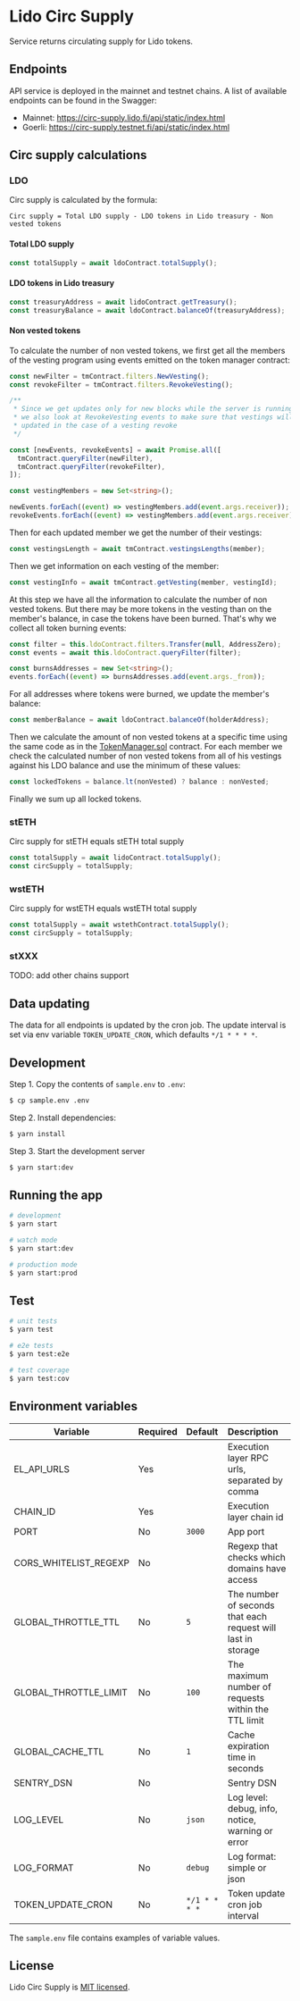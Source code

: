 # Lido Circ Supply

Service returns circulating supply for Lido tokens.

## Endpoints

API service is deployed in the mainnet and testnet chains. A list of available endpoints can be found in the Swagger:

- Mainnet: https://circ-supply.lido.fi/api/static/index.html
- Goerli: https://circ-supply.testnet.fi/api/static/index.html

## Circ supply calculations

### LDO

Circ supply is calculated by the formula:

```
Circ supply = Total LDO supply - LDO tokens in Lido treasury - Non vested tokens
```

#### Total LDO supply

```ts
const totalSupply = await ldoContract.totalSupply();
```

#### LDO tokens in Lido treasury

```ts
const treasuryAddress = await lidoContract.getTreasury();
const treasuryBalance = await ldoContract.balanceOf(treasuryAddress);
```

#### Non vested tokens

To calculate the number of non vested tokens, we first get all the members of the vesting program using events emitted on the token manager contract:

```ts
const newFilter = tmContract.filters.NewVesting();
const revokeFilter = tmContract.filters.RevokeVesting();

/**
 * Since we get updates only for new blocks while the server is running,
 * we also look at RevokeVesting events to make sure that vestings will be
 * updated in the case of a vesting revoke
 */

const [newEvents, revokeEvents] = await Promise.all([
  tmContract.queryFilter(newFilter),
  tmContract.queryFilter(revokeFilter),
]);

const vestingMembers = new Set<string>();

newEvents.forEach((event) => vestingMembers.add(event.args.receiver));
revokeEvents.forEach((event) => vestingMembers.add(event.args.receiver));
```

Then for each updated member we get the number of their vestings:

```ts
const vestingsLength = await tmContract.vestingsLengths(member);
```

Then we get information on each vesting of the member:

```ts
const vestingInfo = await tmContract.getVesting(member, vestingId);
```

At this step we have all the information to calculate the number of non vested tokens. But there may be more tokens in the vesting than on the member's balance, in case the tokens have been burned. That's why we collect all token burning events:

```ts
const filter = this.ldoContract.filters.Transfer(null, AddressZero);
const events = await this.ldoContract.queryFilter(filter);

const burnsAddresses = new Set<string>();
events.forEach((event) => burnsAddresses.add(event.args._from));
```

For all addresses where tokens were burned, we update the member's balance:

```ts
const memberBalance = await ldoContract.balanceOf(holderAddress);
```

Then we calculate the amount of non vested tokens at a specific time using the same code as in the [TokenManager.sol](https://github.com/aragon/aragon-apps/blob/6f581bf8ec43697c481f3692127f2ed0a2fba9de/apps/token-manager/contracts/TokenManager.sol#L358) contract. For each member we check the calculated number of non vested tokens from all of his vestings against his LDO balance and use the minimum of these values:

```ts
const lockedTokens = balance.lt(nonVested) ? balance : nonVested;
```

Finally we sum up all locked tokens.

### stETH

Circ supply for stETH equals stETH total supply

```ts
const totalSupply = await lidoContract.totalSupply();
const circSupply = totalSupply;
```

### wstETH

Circ supply for wstETH equals wstETH total supply

```ts
const totalSupply = await wstethContract.totalSupply();
const circSupply = totalSupply;
```

### stXXX

TODO: add other chains support

## Data updating

The data for all endpoints is updated by the cron job. The update interval is set via env variable `TOKEN_UPDATE_CRON`, which defaults `*/1 * * * *`.

## Development

Step 1. Copy the contents of `sample.env` to `.env`:

```bash
$ cp sample.env .env
```

Step 2. Install dependencies:

```bash
$ yarn install
```

Step 3. Start the development server

```bash
$ yarn start:dev
```

## Running the app

```bash
# development
$ yarn start

# watch mode
$ yarn start:dev

# production mode
$ yarn start:prod
```

## Test

```bash
# unit tests
$ yarn test

# e2e tests
$ yarn test:e2e

# test coverage
$ yarn test:cov
```

## Environment variables

| Variable              | Required | Default       | Description                                                  |
| --------------------- | -------- | :------------ | :----------------------------------------------------------- |
| EL_API_URLS           | Yes      |               | Execution layer RPC urls, separated by comma                 |
| CHAIN_ID              | Yes      |               | Execution layer chain id                                     |
| PORT                  | No       | `3000`        | App port                                                     |
| CORS_WHITELIST_REGEXP | No       |               | Regexp that checks which domains have access                 |
| GLOBAL_THROTTLE_TTL   | No       | `5`           | The number of seconds that each request will last in storage |
| GLOBAL_THROTTLE_LIMIT | No       | `100`         | The maximum number of requests within the TTL limit          |
| GLOBAL_CACHE_TTL      | No       | `1`           | Cache expiration time in seconds                             |
| SENTRY_DSN            | No       |               | Sentry DSN                                                   |
| LOG_LEVEL             | No       | `json`        | Log level: debug, info, notice, warning or error             |
| LOG_FORMAT            | No       | `debug`       | Log format: simple or json                                   |
| TOKEN_UPDATE_CRON     | No       | `*/1 * * * *` | Token update cron job interval                               |

The `sample.env` file contains examples of variable values.

## License

Lido Circ Supply is [MIT licensed](LICENSE).
